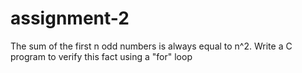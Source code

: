 # assignment-2
The sum of the first n odd numbers is always equal to n^2. Write a C program to verify this fact using a "for" loop
